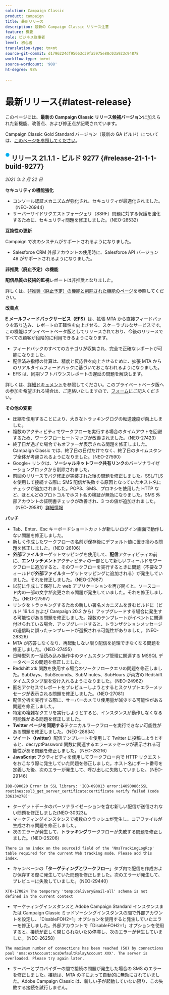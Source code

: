 ```yaml
---
solution: Campaign Classic
product: campaign
title: 最新リリース
description: 最新の Campaign Classic リリース注意
feature: 概要
role: ビジネス従事者
level: 初心者
translation-type: tm+mt
source-git-commit: d1796224df95663c39fa5975e88c03a923c94878
workflow-type: tm+mt
source-wordcount: '908'
ht-degree: 98%

---
```



# 最新リリース{#latest-release}

このページには、**最新の Campaign Classic リリース候補バージョン**&#x200B;に加えられた新機能、改善点、および修正点が記載されています。

Campaign Classic Gold Standard バージョン（最新の GA ビルド）については、[このページを参照してください](../../rn/using/gold-standard.md)。

## ![](assets/do-not-localize/blue_2.png) リリース 21.1.1 - ビルド 9277 {#release-21-1-1-build-9277}

_2021 年 2 月 22 日_

**セキュリティの機能強化**

* コンソール認証メカニズムが強化され、セキュリティが最適化されました。（NEO-26944）
* サーバーサイドリクエストフォージェリ（SSRF）問題に対する保護を強化するために、セキュリティ問題を修正しました。（NEO-28532）

**互換性の更新**

Campaign で次のシステムがサポートされるようになりました。

* Salesforce CRM 外部アカウントの使用時に、Salesforce API バージョン 49 がサポートされるようになりました。

**非推奨（廃止予定）の機能**

**配信品質の技術的監視**&#x200B;レポートは非推奨となりました。

詳しくは、[非推奨（廃止予定）の機能と削除された機能のページ](../../rn/using/deprecated-features.md)を参照してください。

**改善点**

**E メールフィードバックサービス（EFS）**&#x200B;は、拡張 MTA から直接フィードバックを取り込み、レポートの正確性を向上させる、スケーラブルなサービスです。この機能はプライベートベータ版としてリリースされており、今後のリリースですべての顧客が段階的に利用できるようになります。

* フィードバックのすべてのカテゴリが収集され、完全で正確なレポートが可能になりました。
* 配信済み指標の計算は、精度と反応性を向上させるために、拡張 MTA からのリアルタイムフィードバックに基づいておこなわれるようになりました。
* EFS は、同期ソフトバウンスレポートの遅延の問題を解決します。

詳しくは、[詳細ドキュメント](../../delivery/using/sending-with-enhanced-mta.md#efs)を参照してください。このプライベートベータ版への参加を希望される場合は、ご連絡いたしますので、[フォーム](https://forms.office.com/Pages/ResponsePage.aspx?id=Wht7-jR7h0OUrtLBeN7O4Rol2vQGupxItW9_BerXV6VUQTJPN1Q5WUI4OFNTWkYzQjg3WllUSDAxWi4u)にご記入ください。

**その他の変更**

* 圧縮を使用することにより、大きなトラッキングログの転送速度が向上しました。
* 複数のアクティビティでワークフローを実行する場合のタイムアウトを回避するため、ワークフローヒートマップが改善されました。（NEO-27423）
* 終了日が過ぎた場合でもオファーが表示される問題を修正しました。Campaign Classic では、終了日の日付だけでなく、終了日のタイムスタンプ全体が考慮されるようになりました。（NEO-27590）
* Google+ リンクは、**ソーシャルネットワーク共有リンク**&#x200B;のパーソナライゼーションブロックから削除されました。
* 前回のリリースでバグ修正が実装された後の問題を修正しました。SSL/TLS を使用して接続する際に SMS 配信が失敗する原因となっていたホスト名にチェックが追加されました。POP3、SMS、プロキシを使用した HTTP など、ほとんどのプロトコルでホスト名の検証が無効になりました。SMS 外部アカウントの証明書チェックが改善され、3 つの値が追加されました。（NEO-29581）[詳細情報](../../delivery/using/sms-protocol.md#skip-tls)

**パッチ**

* Tab、Enter、Esc キーボードショートカットが新しいログイン画面で動作しない問題を修正しました。
* 新しく作成したワークフローの名前が保存後にデフォルト値に置き換わる問題を修正しました。（NEO-26106）
* **外部ファイル**&#x200B;ターゲットマッピングを使用して、**配信**&#x200B;アクティビティの前に、**エンリッチメント**&#x200B;アクティビティの一部として新しいフィールドをワークフローに追加すると、そのワークフローを実行するときに問題（不要なフィールドが&#x200B;**外部ファイル**&#x200B;ターゲットマッピングに追加される）が発生していました。それを修正しました。（NEO-27687）
* 以前に作成して保存した web アプリケーションを再び開くと、ソースコード内の一部の文字が変更される問題が発生していました。それを修正しました。（NEO-27597）
* リンクをトラッキングするための新しい署名メカニズムを含むビルドに（ビルド 19.1.4 および Campaign 20.2 から）アップグレードする場合に発生する可能性がある問題を修正しました。複数のテンプレートがイベントに関連付けられている場合、アップグレードすると、トランザクションメッセージの送信時に誤ったテンプレートが選択される可能性がありました。（NEO-28326）
* MTA が応答しなくなり、再起動しない限り配信を処理できなくなる問題を修正しました。（NEO-27455）
* 日時型列の一括読み込み操作中のタイムスタンプ管理に関連する MSSQL データベースの問題を修正しました。
* Redshift xtk 関数を使用する場合のワークフロークエリの問題を修正しました。SubDays、SubSeconds、SubMinutes、SubHours が両方の Redshift タイムスタンプ型を受け入れるようになりました。（NEO-24962）
* 匿名アクセスでレポートをプレビューしようとするとスクリプトエラーメッセージが表示される問題を修正しました。（NEO-27081）
* 配信分析を実行する際に、サーバーのメモリ使用量が減少する可能性がある問題を修正しました。
* 特定の複雑なクエリを実行しようとすると、インスタンスが動作しなくなる可能性がある問題を修正しました。
* **Twitter ページを同期する**&#x200B;テクニカルワークフローを実行できない可能性がある問題を修正しました。（NEO-28634）
* **ツイート（twitter）**&#x200B;配信テンプレートを使用して Twitter に投稿しようとすると、decryptPassword 関数に関連するエラーメッセージが表示される可能性がある問題を修正しました。（NEO-28216）
* **JavaScript** アクティビティを使用してワークフロー内で HTTP リクエストをおこなう際に発生していた問題を修正しました。ホスト名にポート番号を定義した後、次のエラーが発生して、呼び出しに失敗していました。（NEO-29146）

```
IOB-090020 Error in SSL library: 'IOB-090013 error:14090086:SSL routines:ssl3_get_server_certificate:certificate verify failed (code 336134278)'
```

* ターゲットデータのパーソナライゼーションを含む新しい配信が送信されない問題を修正しました(NEO-30323)。
* マーケティングインスタンスで複数のクラッシュが発生し、コアファイルが生成される問題を修正しました。
* 次のエラーが発生して、**トラッキング**&#x200B;ワークフローが失敗する問題を修正しました。（NEO-25206）

```
There is no index on the sourceId field of the 'NmsTrackingLogRcp' table required for the current Web tracking mode. Please add this index.
```

* キャンペーンの「**ターゲティングとワークフロー**」タブ内で配信を作成および保存する際に発生していた問題を修正しました。次のエラーが発生して、プレビューに失敗していました。（NEO-29440）

```
XTK-170024 The temporary 'temp:deliveryEmail-all' schema is not defined in the current context
```

* マーケティングインスタンスと Adobe Campaign Standard インスタンスまたは Campaign Classic ミッドソーシングインスタンスの間で外部アカウントを設定し、「DisableFOH2=1」オプションを使用すると発生していたエラーを修正しました。外部アカウントで「DisableFOH2=1」オプションを使用すると、接続が正しく閉じられないため停滞し、次のエラーが発生していました。（NEO-26258）

```
The maximum number of connections has been reached (50) by connections pool 'nms:extAccount:acsDefaultRelayAccount XXX'. The server is overloaded. Please try again later.
```

* サーバーとプロバイダーの間で接続の問題が発生した場合の SMS のエラーを修正しました。接続は、MTA の子によって自動的に無効にされていました。Adobe Campaign Classic は、新しい子が起動していない限り、この失敗する接続を試行しません。
